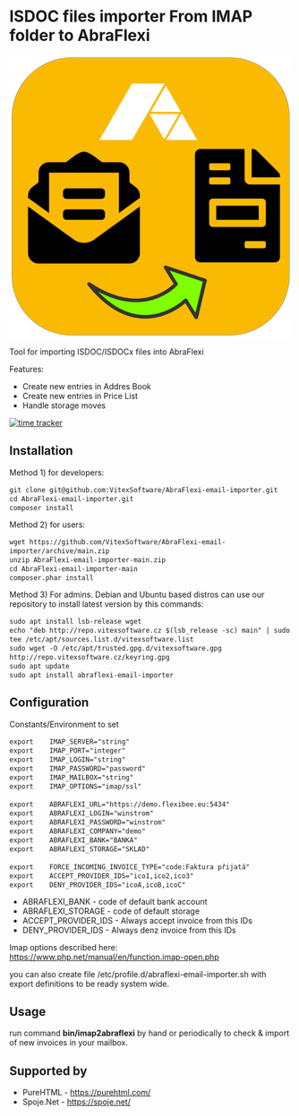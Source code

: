 ISDOC files importer From IMAP folder to AbraFlexi
==================================================

![Logo](abraflexi-imap-import.svg?raw=true)

Tool for importing ISDOC/ISDOCx files into AbraFlexi

Features:

 * Create new entries in Addres Book
 * Create new entries in Price List
 * Handle storage moves

[![time tracker](https://wakatime.com/badge/github/VitexSoftware/AbraFlexi-email-importer.svg)](https://wakatime.com/badge/github/VitexSoftware/AbraFlexi-email-importer)

Installation
------------


Method 1) for developers:

```shell
git clone git@github.com:VitexSoftware/AbraFlexi-email-importer.git
cd AbraFlexi-email-importer.git
composer install
```

Method 2) for users:

```shell
wget https://github.com/VitexSoftware/AbraFlexi-email-importer/archive/main.zip
unzip AbraFlexi-email-importer-main.zip
cd AbraFlexi-email-importer-main
composer.phar install
```

Method 3) For admins. Debian and Ubuntu based distros can use our repository to 
install latest version by this commands:

```shell
sudo apt install lsb-release wget
echo "deb http://repo.vitexsoftware.cz $(lsb_release -sc) main" | sudo tee /etc/apt/sources.list.d/vitexsoftware.list
sudo wget -O /etc/apt/trusted.gpg.d/vitexsoftware.gpg http://repo.vitexsoftware.cz/keyring.gpg
sudo apt update
sudo apt install abraflexi-email-importer
```


Configuration
-------------

Constants/Environment to set

```shell
export    IMAP_SERVER="string"
export    IMAP_PORT="integer"
export    IMAP_LOGIN="string"
export    IMAP_PASSWORD="password"
export    IMAP_MAILBOX="string"
export    IMAP_OPTIONS="imap/ssl"

export    ABRAFLEXI_URL="https://demo.flexibee.eu:5434"
export    ABRAFLEXI_LOGIN="winstrom"
export    ABRAFLEXI_PASSWORD="winstrom"
export    ABRAFLEXI_COMPANY="demo"
export    ABRAFLEXI_BANK="BANKA"
export    ABRAFLEXI_STORAGE="SKLAD"

export    FORCE_INCOMING_INVOICE_TYPE="code:Faktura přijatá"
export    ACCEPT_PROVIDER_IDS="ico1,ico2,ico3"
export    DENY_PROVIDER_IDS="icoA,icoB,icoC"

```

 * ABRAFLEXI_BANK      - code of default bank account
 * ABRAFLEXI_STORAGE   - code of default storage
 * ACCEPT_PROVIDER_IDS - Always accept invoice from this IDs
 * DENY_PROVIDER_IDS   - Always denz invoice from this IDs

Imap options described here: https://www.php.net/manual/en/function.imap-open.php

you can also create file /etc/profile.d/abraflexi-email-importer.sh with export
definitions to be ready system wide.


Usage
-----

run command **bin/imap2abraflexi** by hand or periodically to check & import of
new invoices in your mailbox.



Supported by
------------

 * PureHTML - https://purehtml.com/
 * Spoje.Net - https://spoje.net/

